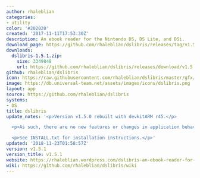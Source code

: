 ```yaml
---
author: rhaleblian
categories:
- utility
color: '#202020'
created: '2017-11-11T17:53:30Z'
description: An ebook reader for the Nintendo DS, DS Lite, and DSi.
download_page: https://github.com/rhaleblian/dslibris/releases/tag/v1.5.1
downloads:
  dslibris-1.5.1.zip:
    size: 3349848
    url: https://github.com/rhaleblian/dslibris/releases/download/v1.5.1/dslibris-1.5.1.zip
github: rhaleblian/dslibris
icon: https://raw.githubusercontent.com/rhaleblian/dslibris/master/gfx/icon.bmp
image: https://db.universal-team.net/assets/images/icons/dslibris.png
layout: app
source: https://github.com/rhaleblian/dslibris
systems:
- DS
title: dslibris
update_notes: '<p>Version v1.5.0 rebuilt with devkitARM r45.</p>

  <p>As such, there are no new features or changes in application behaviour.</p>

  <p>See INSTALL.txt for installation instructions.</p>'
updated: '2018-11-23T01:58:57Z'
version: v1.5.1
version_title: v1.5.1
website: https://rhaleblian.wordpress.com/dslibris-an-ebook-reader-for-the-nintendo-ds/
wiki: https://github.com/rhaleblian/dslibris/wiki
---
```

